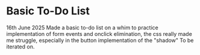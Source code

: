 # **Basic To-Do List**
16th June 2025
Made a basic to-do list on a whim to practice implementation of form events and onclick elimination, the css really made me struggle, especially in the button implementation of the "shadow"
To be iterated on.
